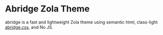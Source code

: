 # Abridge Zola Theme

abridge is a fast and lightweight Zola theme using semantic html, class-light [abridge.css](https://github.com/jieiku/abridge.css), and No JS.
